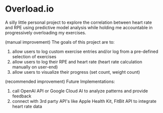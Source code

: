 # Overload.io
A silly little personal project to explore the correlation between heart rate and RPE using predictive model analysis while holding me accountable in progressively overloading my exercises. 

(manual improvement)
The goals of this project are to:
1. allow users to log custom exercise entries and/or log from a pre-defined selection of exercises
2. allow users to log their RPE and heart rate (heart rate calculation manually on user-end)
3. allow users to visualize their progress (set count, weight count)

(recommended improvement)
Future Implementations:
1. call OpenAI API or Google Cloud AI to analyze patterns and provide feedback
2. connect with 3rd party API's like Apple Health Kit, FitBit API to integrate heart rate data
